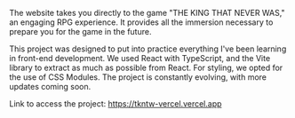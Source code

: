 The website takes you directly to the game "THE KING THAT NEVER WAS," an engaging RPG experience. It provides all the immersion necessary to prepare you for the game in the future.

This project was designed to put into practice everything I've been learning in front-end development. We used React with TypeScript, and the Vite library to extract as much as possible from React. For styling, we opted for the use of CSS Modules. The project is constantly evolving, with more updates coming soon.

Link to access the project: https://tkntw-vercel.vercel.app

